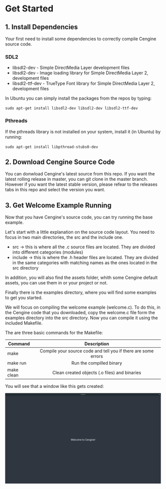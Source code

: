 # Get Started

## 1. Install Dependencies

Your first need to install some dependencies to correctly compile Cengine source code.

### SDL2

- libsdl2-dev - Simple DirectMedia Layer development files
- libsdl2-dev - Image loading library for Simple DirectMedia Layer 2, development files
- libsdl2-ttf-dev - TrueType Font library for Simple DirectMedia Layer 2, development files

In Ubuntu you can simply install the packages from the repos by typing:

`sudo apt-get install libsdl2-dev libsdl2-dev libsdl2-ttf-dev`

### Pthreads

If the pthreads library is not installed on your system, install it (in Ubuntu) by running:

`sudo apt-get install libpthread-stubs0-dev`

## 2. Download Cengine Source Code

You can donwload Cengine's latest source from this repo. If you want the latest rolling release in master, you can git clone in the master branch. However if you want the latest stable version, please refear to the releases tabs in this repo and select the version you want.

## 3. Get Welcome Example Running

Now that you have Cengine's source code, you can try running the base example.

Let's start with a little explanation on the source code layout. You need to focus in two main directories, the src and the include one.

- src -> this is where all the .c source files are located. They are divided into different categories (modules)
- include -> this is where the .h header files are located. They are divided in the same categories with matching names as the ones located in the src directory

In addition, you will also find the assets folder, whith some Cengine default assets, you can use them in or your project or not.

Finally there is the examples directory, where you will find some examples to get you started.

We will focus on compiling the welcome example (welcome.c). To do this, in the Cengine code that you downloaded, copy the welcome.c file form the examples directory into the src directory. Now you can compile it using the included Makefile.

The are three basic commands for the Makefile:

| Command        | Description   |
| -------------  |:-------------:|
| make           | Compile your source code and tell you if there are some errors   |
| make run       | Run the compilled binary                                         |
| make clean     | Clean created objects (.o files) and binaries                    |

You will see that a window like this gets created:

![Welcome Example](./img/cengine-welcome-example.png)
